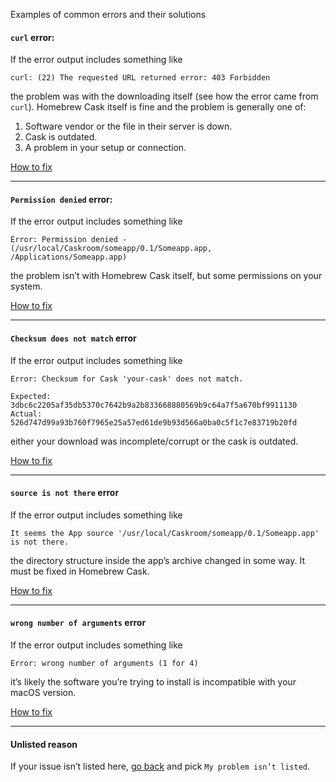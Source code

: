 Examples of common errors and their solutions

#### `curl` error:

If the error output includes something like

```
curl: (22) The requested URL returned error: 403 Forbidden
```

the problem was with the downloading itself (see how the error came from `curl`). Homebrew Cask itself is fine and the problem is generally one of:

1. Software vendor or the file in their server is down.
2. Cask is outdated.
3. A problem in your setup or connection.

[How to fix](https://docs.brew.sh/Common-Issues#cask---curl-error)

---

#### `Permission denied` error:

If the error output includes something like

```
Error: Permission denied - (/usr/local/Caskroom/someapp/0.1/Someapp.app, /Applications/Someapp.app)
```

the problem isn’t with Homebrew Cask itself, but some permissions on your system.

[How to fix](https://docs.brew.sh/Common-Issues#cask---permission-denied)

---

#### `Checksum does not match` error

If the error output includes something like

```
Error: Checksum for Cask 'your-cask' does not match.

Expected: 3dbc6c2205af35db5370c7642b9a2b833668880569b9c64a7f5a670bf9911130
Actual: 526d747d99a93b760f7965e25a57ed61de9b93d566a0ba0c5f1c7e83719b20fd
```

either your download was incomplete/corrupt or the cask is outdated.

[How to fix](https://docs.brew.sh/Common-Issues#cask---checksum-does-not-match)

---

#### `source is not there` error

If the error output includes something like

```
It seems the App source '/usr/local/Caskroom/someapp/0.1/Someapp.app' is not there.
```

the directory structure inside the app’s archive changed in some way. It must be fixed in Homebrew Cask.

[How to fix](https://docs.brew.sh/Common-Issues#cask---source-is-not-there)

---

#### `wrong number of arguments` error

If the error output includes something like

```
Error: wrong number of arguments (1 for 4)
```

it’s likely the software you’re trying to install is incompatible with your macOS version.

[How to fix](https://docs.brew.sh/Common-Issues#cask---wrong-number-of-arguments)

---

#### Unlisted reason

If your issue isn’t listed here, [go back](https://github.com/Homebrew/homebrew-cask/blob/HEAD/README.md#reporting-bugs) and pick `My problem isn’t listed`.
